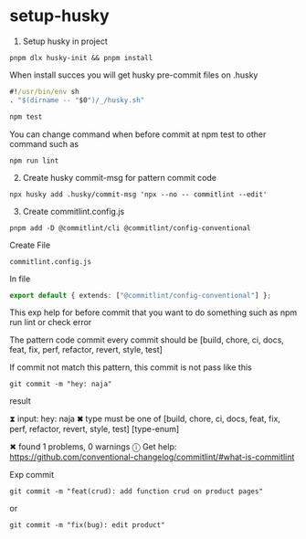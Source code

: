 # setup-husky

1. Setup husky in project

```shell
pnpm dlx husky-init && pnpm install
```

When install succes you will get husky pre-commit files on .husky

```cmd
#!/usr/bin/env sh
. "$(dirname -- "$0")/_/husky.sh"

npm test
```

You can change command when before commit at npm test to other command such as

```shell
npm run lint
```

2. Create husky commit-msg for pattern commit code

```shell
npx husky add .husky/commit-msg 'npx --no -- commitlint --edit'
```

3. Create commitlint.config.js

```shell
pnpm add -D @commitlint/cli @commitlint/config-conventional
```

Create File

```file
commitlint.config.js
```

In file

```ts
export default { extends: ["@commitlint/config-conventional"] };
```

This exp help for before commit that you want to do something such as npm run lint or check error

The pattern code commit every commit should be [build, chore, ci, docs, feat, fix, perf, refactor, revert, style, test]

If commit not match this pattern, this commit is not pass like this

```shell
git commit -m "hey: naja"
```

result

⧗ input: hey: naja
✖ type must be one of [build, chore, ci, docs, feat, fix, perf, refactor, revert, style, test] [type-enum]

✖ found 1 problems, 0 warnings
ⓘ Get help: https://github.com/conventional-changelog/commitlint/#what-is-commitlint

Exp commit

```shell
git commit -m "feat(crud): add function crud on product pages"
```

or

```shell
git commit -m "fix(bug): edit product"
```
